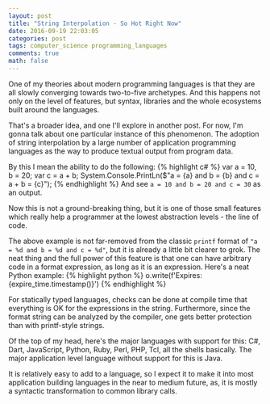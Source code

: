 ```yaml
---
layout: post
title: "String Interpolation - So Hot Right Now"
date: 2016-09-19 22:03:05
categories: post
tags: computer_science programming_languages
comments: true
math: false
---
```

One of my theories about modern programming languages is that they are all slowly converging towards two-to-five archetypes. And this happens not only on the level of features, but syntax, libraries and the whole ecosystems built around the languages.

That's a broader idea, and one I'll explore in another post. For now, I'm gonna talk about one particular instance of this phenomenon. The adoption of string interpolation by a large number of application programming languages as the way to produce textual output from program data.

By this I mean the ability to do the following:
{% highlight c# %}
var a = 10, b = 20;
var c = a + b;
System.Console.PrintLn($"a = {a} and b = {b} and c = a + b = {c}");
{% endhighlight %}
And see `a = 10 and b = 20 and c = 30` as an output.

Now this is not a ground-breaking thing, but it is one of those small features which really help a programmer at the lowest abstraction levels - the line of code.

The above example is not far-removed from the classic `printf` format of `"a = %d and b = %d and c = %d"`, but it is already a little bit clearer to grok. The neat thing and the full power of this feature is that one can have arbitrary code in a format expression, as long as it is an expression. Here's a neat Python example:
{% highlight python %}
o.write(f'Expires: {expire_time.timestamp()}')
{% endhighlight %}

For statically typed languages, checks can be done at compile time that everything is OK for the expressions in the string. Furthermore, since the format string can be analyzed by the compiler, one gets better protection than with printf-style strings.

Of the top of my head, here's the major languages with support for this: C#, Dart, JavaScript, Python, Ruby, Perl, PHP, Tcl, all the shells basically. The major application level language without support for this is Java.

It is relatively easy to add to a language, so I expect it to make it into most application building languages in the near to medium future, as, it is mostly a syntactic transformation to common library calls.
